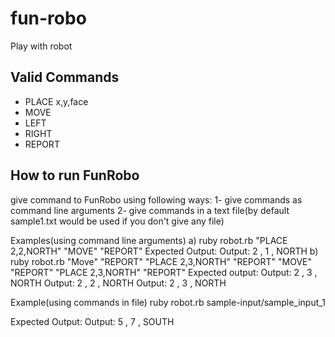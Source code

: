 fun-robo
========
Play with robot

## Valid Commands 
  * PLACE x,y,face 
  * MOVE 
  * LEFT 
  * RIGHT 
  * REPORT 

## How to run FunRobo
give command to FunRobo using following ways:
  1- give commands as command line arguments 
  2- give commands in a text file(by default sample1.txt would be used if you don't give any file)

Examples(using command line arguments)
  a)
    ruby  robot.rb "PLACE 2,2,NORTH" "MOVE" "REPORT"
    Expected Output:   Output:  2 , 1 , NORTH
  b)
    ruby  robot.rb "Move" "REPORT" "PLACE 2,3,NORTH" "REPORT" "MOVE" "REPORT" "PLACE 2,3,NORTH" "REPORT"
    Expected output: 
         Output:  2 , 3 , NORTH
         Output:  2 , 2 , NORTH
         Output: 2 , 3 , NORTH

Example(using commands in file)
      ruby  robot.rb sample-input/sample_input_1

Expected Output:
  Output:  5 , 7 , SOUTH

